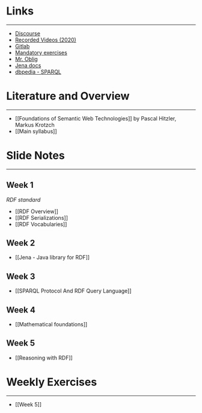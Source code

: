 
# Links
---
* [Discourse](https://astro-discourse.uio.no/c/in3060-24v/297)
* [Recorded Videos (2020)](https://www.uio.no/studier/emner/matnat/ifi/IN3060/v20/timeplan/index.html#FOR)
* [Gitlab](https://github.uio.no/dusando/IN3060/)
* [Mandatory exercises](https://www.uio.no/studier/emner/matnat/ifi/IN3060/v24/obliger/)
* [Mr. Oblig](https://sws.ifi.uio.no/mroblig/)
* [Jena docs](https://jena.apache.org/documentation/javadoc/jena/org.apache.jena.core/module-summary.html)
* [dbpedia - SPARQL](http://dbpedia.org/sparql)

# Literature and Overview
---
* [[Foundations of Semantic Web Technologies]] by Pascal Hitzler, Markus Krotzch
* [[Main syllabus]]

# Slide Notes
---

## Week 1
_RDF standard_
* [[RDF Overview]]
* [[RDF Serializations]]
* [[RDF Vocabularies]]


## Week 2

* [[Jena - Java library for RDF]]


## Week 3
* [[SPARQL Protocol And RDF Query Language]]

## Week 4
* [[Mathematical foundations]]

## Week 5
* [[Reasoning with RDF]]


# Weekly Exercises
---

* [[Week 5]]